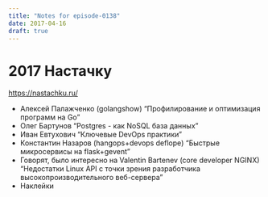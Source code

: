 ```yaml
---
title: "Notes for episode-0138"
date: 2017-04-16
draft: true
---
```



# 2017 Настачку
https://nastachku.ru/

- Алексей Палажченко (golangshow) “Профилирование и оптимизация программ на Go”
- Олег Бартунов “Postgres - как NoSQL база данных”
- Иван Евтухович  “Ключевые DevOps практики”
- Константин Назаров (hangops+devops deflope) “Быстрые микросервисы на flask+gevent”
- Говорят, было интересно на Valentin Bartenev (core developer NGINX) “Недостатки Linux API с точки зрения разработчика высокопроизводительного веб-сервера”
- Наклейки
